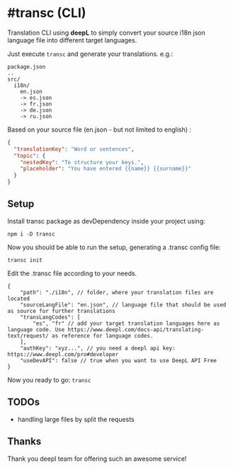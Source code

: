 # #transc (CLI)
Translation CLI using **deepL** to simply convert your source i18n json language file into different target languages.

Just execute `transc` and generate your translations. e.g.:
```
package.json
..
src/
  i18n/
    en.json
    -> es.json
    -> fr.json
    -> de.json
    -> ru.json
```
Based on your source file (en.json - but not limited to english) :
```JSON
{
  "translationKey": "Word or sentences",
  "topic": {
    "nestedKey": "To structure your keys.",
    "placeholder": "You have entered {{name}} {{surname}}"
  }
}
```


## Setup
Install transc package as devDependency inside your project using:

``npm i -D transc``

Now you should be able to run the setup, generating a .transc config file:

``transc init``

Edit the .transc file according to your needs.

```
{
	"path": "./i18n", // folder, where your translation files are located
	"sourceLangFile": "en.json", // language file that should be used as source for further translations
	"transLangCodes": [
		"es", "fr" // add your target translation languages here as language code. Use https://www.deepl.com/docs-api/translating-text/request/ as reference for language codes.
	],
	"authKey": "xyz...", // you need a deepl api key: https://www.deepl.com/pro#developer
	"useDevAPI": false // true when you want to use DeepL API Free
}
```

Now you ready to go: ``transc``

## TODOs
- handling large files by split the requests

## Thanks
Thank you deepl team for offering such an awesome service!
